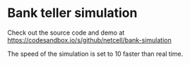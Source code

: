 # Bank teller simulation

Check out the source code and demo at https://codesandbox.io/s/github/netcell/bank-simulation

The speed of the simulation is set to 10 faster than real time.
